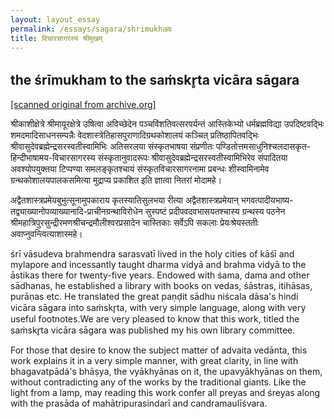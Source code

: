 ```yaml
---
layout: layout_essay
permalink: /essays/sagara/shrimukham
title: विचारसागरस्य श्रीमुखम्
---
```


## the śrīmukham to the saṁskr̥ta vicāra sāgara

[[scanned original from archive.org]](https://archive.org/details/vicharasagarasanskritvasudevabrahmendrasaraswati1964_202004_136_c/page/n3/mode/2up?view=theater)

<div class="skt" markdown="1">
श्रीकाशीक्षेत्रे श्रीमायूरक्षेत्रे उषित्वा अविच्छेदेन पञ्चविंशतिवत्सरपर्यन्तं आस्तिकेभ्यो धर्मब्रह्मविद्या उपदिष्टवद्भिः 
शमदमादिसाधनसम्पन्नैः वेदशास्त्रेतिहासपुराणादिग्रथकोशालयं 
कञ्चित् प्रतिष्ठापितवद्भिः श्रीवासुदेवब्रह्मेन्द्रसरस्वतीस्वामिभिः 
अतिसरलया संस्कृतभाषया संप्रणीतः 
पण्डितोत्तमसाधुनिश्चलदासकृत-हिन्दीभाषामय-विचारसागरस्य 
संस्कृतानुवादरूपः श्रीवासुदेवब्रह्मेन्द्रसरस्वतीस्वामिभिरेव 
संपादितया अवश्योपयुक्तया टिप्पण्या समलङ्कृतश्चायं 
संस्कृतविचारसागरनामा प्रबन्धः शीस्वामिनामेव ग्रन्थकोशालयपालकसमित्या 
मुद्राप्य प्रकाशित इति ज्ञात्वा नितरां मोदामहे। 

अद्वैतशास्त्रप्रमेयबुभुत्सूनामुपकाराय कृतस्यातिसुलभया रीत्या 
अद्वैतशास्त्रप्रमेयान् भगवत्पादीयभाष्य-तद्व्याख्यानोपव्याख्यानादि-प्राचीनग्रन्थाविरोधेन 
सुस्पष्टं प्रदीपवदवभासयतश्चास्य ग्रन्थस्य पठनेन 
श्रीमहात्रिपुरसुन्द्रीरमणश्रीचन्द्रमौलीश्वरप्रसादेन चास्तिकाः सर्वेऽपि सकलाः प्रेयःश्रेयस्ततीः अवाप्नुवन्त्वित्याशास्महे। 
</div>

<div class="eng" markdown="1">
śrī vāsudeva brahmendra sarasvatī lived in the holy 
cities of kāśī and mylapore and incessantly taught
dharma vidyā and brahma vidyā to the āstikas there
for twenty-five years. Endowed with śama, dama and 
other sādhanas, he established a library with books
on vedas, śāstras, itihāsas, purāṇas etc. He translated
the great paṇḍit sādhu niścala dāsa's hindi vicāra sāgara 
into saṁskr̥ta, with very simple language, along with 
very useful footnotes.We are very pleased to know that 
this work, titled the saṁskr̥ta vicāra sāgara was published 
my his own library committee.

For those that desire to know the subject matter of 
advaita vedānta, this work explains it in a very simple
manner, with great clarity, in line with bhagavatpādá's 
bhāṣya, the vyākhyānas on it, the upavyākhyānas on them,
without contradicting any of the works by the traditional
giants. Like the light from a lamp, may reading this work 
confer all preyas and śreyas along with the prasāda of
mahātripurasindarī and candramaulīśvara.
</div>

